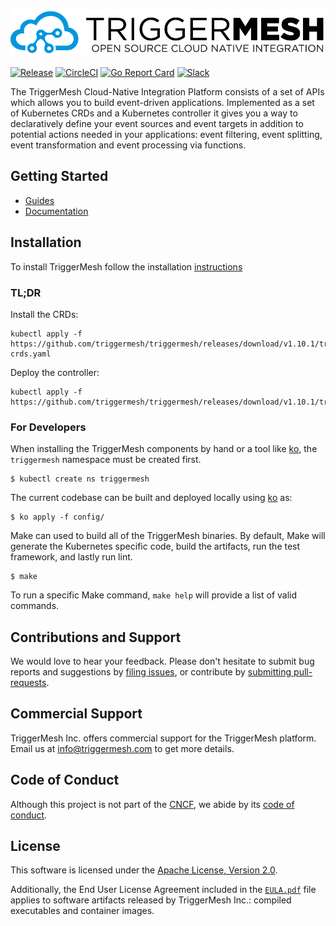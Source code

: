 ![](./logo.png)

[![Release](https://img.shields.io/github/v/release/triggermesh/triggermesh?label=release)](https://github.com/triggermesh/triggermesh/releases)
[![CircleCI](https://circleci.com/gh/triggermesh/triggermesh/tree/main.svg?style=shield)](https://circleci.com/gh/triggermesh/triggermesh/tree/main)
[![Go Report Card](https://goreportcard.com/badge/github.com/triggermesh/triggermesh)](https://goreportcard.com/report/github.com/triggermesh/triggermesh)
[![Slack](https://img.shields.io/badge/Slack-Join%20chat-4a154b?style=flat&logo=slack)](https://join.slack.com/t/triggermesh-community/shared_invite/zt-wk5axnac-79BoPtk~xLip9fFhGAYYhg)

<!-- TODO: add repository description, docs, contribution guidelines, etc. -->

The TriggerMesh Cloud-Native Integration Platform consists of a set of APIs which allows you to build event-driven applications. Implemented as a set of Kubernetes CRDs and a Kubernetes controller it gives you a way to declaratively define your event sources and event targets in addition to potential actions needed in your applications: event filtering, event splitting, event transformation and event processing via functions.

## Getting Started

* [Guides](https://docs.triggermesh.io/guides/creatingasource/)
* [Documentation](https://docs.triggermesh.io)

## Installation

To install TriggerMesh follow the installation [instructions](https://docs.triggermesh.io/guides/installation/)

### TL;DR

Install the CRDs:

```shell
kubectl apply -f https://github.com/triggermesh/triggermesh/releases/download/v1.10.1/triggermesh-crds.yaml
```

Deploy the controller:

```shell
kubectl apply -f https://github.com/triggermesh/triggermesh/releases/download/v1.10.1/triggermesh.yaml
```

### For Developers

When installing the TriggerMesh components by hand or a tool like [ko][ko], the `triggermesh`
namespace must be created first.
```shell
$ kubectl create ns triggermesh
```

The current codebase can be built and deployed locally using [ko][ko] as:
```shell
$ ko apply -f config/
```

Make can used to build all of the TriggerMesh binaries. By default, Make will
generate the Kubernetes specific code, build the artifacts, run the test framework,
and lastly run lint.
```shell
$ make
```

To run a specific Make command, `make help` will provide a list of valid commands.

## Contributions and Support

We would love to hear your feedback. Please don't hesitate to submit bug reports and suggestions by [filing
issues][gh-issue], or contribute by [submitting pull-requests][gh-pr].

## Commercial Support

TriggerMesh Inc. offers commercial support for the TriggerMesh platform. Email us at <info@triggermesh.com> to get more
details.

## Code of Conduct

Although this project is not part of the [CNCF][cncf], we abide by its [code of conduct][cncf-conduct].

## License

This software is licensed under the [Apache License, Version 2.0][asl2].

Additionally, the End User License Agreement included in the [`EULA.pdf`](./EULA.pdf) file applies to software artifacts
released by TriggerMesh Inc.: compiled executables and container images.

[gh-issue]: https://github.com/triggermesh/triggermesh/issues
[gh-pr]: https://github.com/triggermesh/triggermesh/pulls

[cncf]: https://www.cncf.io/
[cncf-conduct]: https://github.com/cncf/foundation/blob/master/code-of-conduct.md

[asl2]: https://www.apache.org/licenses/LICENSE-2.0

[ko]: https://github.com/google/ko
